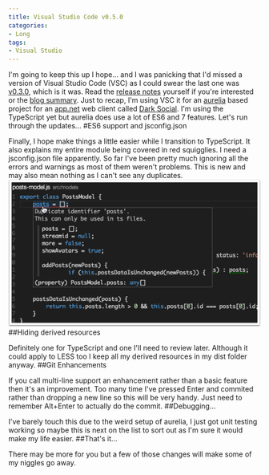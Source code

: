 ```yaml
---
title: Visual Studio Code v0.5.0
categories:
- Long
tags:
- Visual Studio
---
```


I'm going to keep this up I hope... and I was panicking that I'd missed a version of Visual Studio Code (VSC) as I could swear the last one was 
[v0.3.0](http://mttmccb.net/blog/2015/visual-studio-code-v030), which is it was. Read the 
[release notes](https://code.visualstudio.com/Updates/) yourself if you're interested or the 
[blog summary](http://blogs.msdn.com/b/vscode/archive/2015/07/06/visual-studio-code-july-update-0-5-0.aspx). 
Just to recap, I'm using VSC it for an 
[aurelia](http://aurelia.io) based project for an 
[app.net](http://app.net) web client called 
[Dark Social](http://darksocial.azurewebsites.net). I'm using the TypeScript yet but aurelia does use a lot of ES6 and 7 features. 
Let's run through the updates... 
#ES6 support and jsconfig.json
 
Finally, I hope make things a little easier while I transition to TypeScript. It also explains my entire module being covered in red squigglies. I need a jsconfig.json file apparently. So far I've been pretty much ignoring all the errors and warnings as most of them weren't problems. This is new and may also mean nothing as I can't see any duplicates. 
![](/images/static_52001c0be4b09bc7c9f838c9_52224ed3e4b0ba9919a3e0e1_559ad97fe4b003deab7c8b59_1436211586705__img.png) 
##Hiding derived resources
 
Definitely one for TypeScript and one I'll need to review later. Although it could apply to LESS too I keep all my derived resources in my 
dist folder anyway. 
##Git Enhancements
 
If you call multi-line support an enhancement rather than a basic feature then it's an improvement. Too many time I've pressed 
Enter and commited rather than dropping a new line so this will be very handy. Just need to remember 
Alt+Enter to actually do the commit. 
##Debugging...
 
I've barely touch this due to the weird setup of aurelia, I just got unit testing working so maybe this is next on the list to sort out as I'm sure it would make my life easier. 
##That's it...
 
There may be more for you but a few of those changes will make some of my niggles go away.
